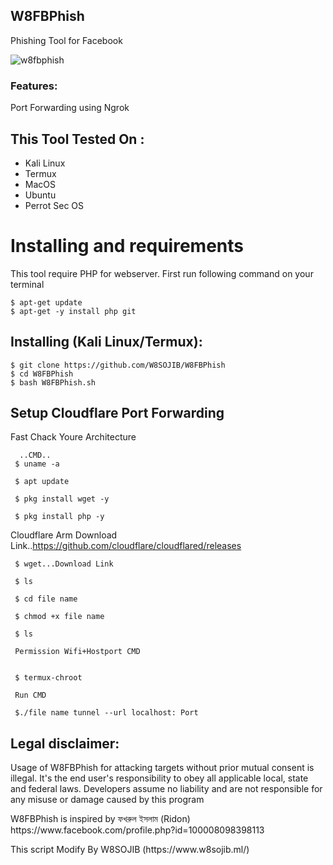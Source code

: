 ## W8FBPhish


Phishing Tool for  Facebook

![w8fbphish](https://1.bp.blogspot.com/-phYJ4b_lkz4/XqBTEoJnGbI/AAAAAAAALG0/_b-IFRJ26w811ZaaN8Kr_XVJZPDV6ZNjwCLcBGAsYHQ/s1600/fbphish.png)


### Features:
 Port Forwarding using Ngrok
 
 ## This Tool Tested On :
<ul>
  <li>Kali Linux</li>
  <li>Termux</li>
  <li>MacOS</li>
  <li>Ubuntu</li>
  <li>Perrot Sec OS</li>
</ul>

# Installing and requirements
<p>This tool require PHP for webserver. First run following command on your terminal</p>

```
$ apt-get update
$ apt-get -y install php git 
```
 
## Installing (Kali Linux/Termux):
```
$ git clone https://github.com/W8SOJIB/W8FBPhish
$ cd W8FBPhish
$ bash W8FBPhish.sh
```

## Setup Cloudflare Port Forwarding 
Fast Chack Youre Architecture

      ..CMD..
     $ uname -a
     
     $ apt update

     $ pkg install wget -y

     $ pkg install php -y

Cloudflare Arm Download Link..https://github.com/cloudflare/cloudflared/releases

     $ wget...Download Link

     $ ls 

     $ cd file name

     $ chmod +x file name

     $ ls

     Permission Wifi+Hostport CMD


     $ termux-chroot
     
     Run CMD   

     $./file name tunnel --url localhost: Port 


## Legal disclaimer:

Usage of W8FBPhish for attacking targets without prior mutual consent is illegal. It's the end user's responsibility to obey all applicable local, state and federal laws. Developers assume no liability and are not responsible for any misuse or damage caused by this program 


<p>W8FBPhish is inspired by ফখরুল ইসলাম (Ridon) https://www.facebook.com/profile.php?id=100008098398113   </p>
<p>This script Modify By W8SOJIB (https://www.w8sojib.ml/) </P>
